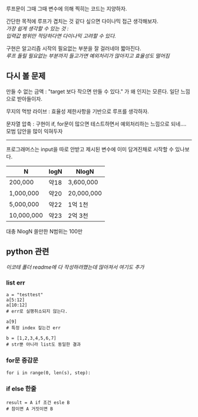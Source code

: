 루프문이 그때 그때 변수에 의해 찍히는 코드는 지양하자.  

간단한 목적에 루프가 겹치는 것 같다 싶으면 다이나믹 접근 생각해보자.  
_가장 쉽게 생각할 수 있는 것 :_   
_입력값 범위만 적당하다면 다이나믹 고려할 수 있다._  

구현은 알고리즘 시작의 필요없는 부분을 잘 걸러네야 짧아진다.  
_루프 돌릴 필요없는 부분까지 들고가면 예외처리가 많아지고 효율성도 떨어짐_

## 다시 볼 문제
만들 수 없는 금액 : "target 보다 작으면 만들 수 있다." 가 왜 인지는 모른다. 일단 느낌으로 받아들이자.

무지의 먹방 라이브 : 효율성 제한사항을 기반으로 루프를 생각하자.  

문자열 압축 : 구현이 if, for문이 많으면 테스트하면서 예외처리하는 느낌으로 되네.... 모범 답안을 많이 익혀두자 

---
프로그래머스는 input을 따로 안받고 제시된 변수에 이미 담겨진채로 시작할 수 있나보다.  

|N| logN | NlogN |
|--|--|--|
|200,000 | 약18 | 3,600,000
|1,000,000| 약20 | 20,000,000
|5,000,000| 약22 | 1억 1천
|10,000,000| 약23 | 2억 3천

대충 NlogN 쓸만한 N범위는 100만  

## python 관련
_이코테 폴더 readme에 다 작성하려했는데 많아져서 여기도 추가_

### list err
```
a = "testtest"
a[5:12]
a[10:12]
# err로 실행취소되지 않는다.

a[9]
# 특정 index 짚는건 err

b = [1,2,3,4,5,6,7]
# str뿐 아니라 list도 동일한 결과 
```  
### for문 증감문
```
for i in range(0, len(s), step):
```

### if else 한줄
```
result = A if 조건 esle B
# 참이면 A 거짓이면 B
```